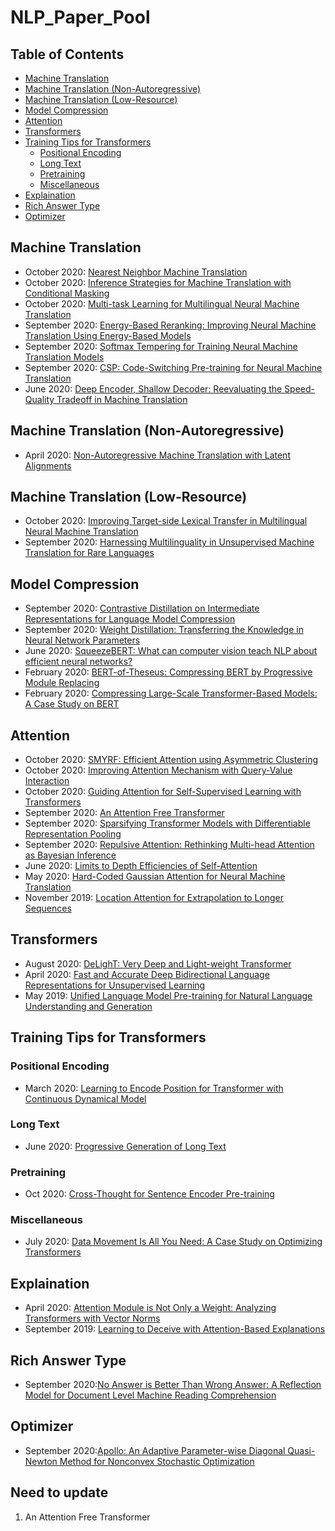 # NLP_Paper_Pool
<!-- TABLE OF CONTENTS -->
## Table of Contents
* [Machine Translation](#machine-translation)
* [Machine Translation (Non-Autoregressive)](#machine-translation-non-autoregressive)
* [Machine Translation (Low-Resource)](#machine-translation-low-resource)
* [Model Compression](#model-compression)
* [Attention](#attention)
* [Transformers](#transformers)
* [Training Tips for Transformers](#training-tips-for-transformers)
  * [Positional Encoding](#positional-encoding)
  * [Long Text](#long-text)
  * [Pretraining](#pretraining)
  * [Miscellaneous](#miscellaneous)
* [Explaination](#explaination)
* [Rich Answer Type](#rich-answer-type)
* [Optimizer](#optimizer)

<!-- Machine Translation -->
## Machine Translation
- October 2020: [Nearest Neighbor Machine Translation](https://arxiv.org/abs/2010.00710)
- October 2020: [Inference Strategies for Machine Translation with Conditional Masking](https://arxiv.org/abs/2010.02352)
- October 2020: [Multi-task Learning for Multilingual Neural Machine Translation](https://arxiv.org/abs/2010.02523)
- September 2020: [Energy-Based Reranking: Improving Neural Machine Translation Using Energy-Based Models](https://arxiv.org/abs/2009.13267)
- September 2020: [Softmax Tempering for Training Neural Machine Translation Models](https://arxiv.org/abs/2009.09372)
- September 2020: [CSP: Code-Switching Pre-training for Neural Machine Translation](https://arxiv.org/abs/2009.08088)
- June 2020: [Deep Encoder, Shallow Decoder: Reevaluating the Speed-Quality Tradeoff in Machine Translation](https://arxiv.org/abs/2006.10369)

<!-- Machine Translation (Non-Autoregressive)-->
## Machine Translation (Non-Autoregressive)
- April 2020: [Non-Autoregressive Machine Translation with Latent Alignments](https://arxiv.org/abs/2004.07437)

<!-- Machine Translation (Low-Resource)-->
## Machine Translation (Low-Resource)
- October 2020: [Improving Target-side Lexical Transfer in Multilingual Neural Machine Translation](https://arxiv.org/abs/2010.01667)
- September 2020: [Harnessing Multilinguality in Unsupervised Machine Translation for Rare Languages](https://arxiv.org/abs/2009.11201)

<!-- Model Compression -->
## Model Compression
- September 2020: [Contrastive Distillation on Intermediate Representations for Language Model Compression](https://arxiv.org/abs/2009.14167v1)
- September 2020: [Weight Distillation: Transferring the Knowledge in Neural Network Parameters](https://arxiv.org/abs/2009.09152)
- June 2020: [SqueezeBERT: What can computer vision teach NLP about efficient neural networks?](https://arxiv.org/abs/2006.11316)
- February 2020: [BERT-of-Theseus: Compressing BERT by Progressive Module Replacing](https://arxiv.org/abs/2002.02925)
- February 2020: [Compressing Large-Scale Transformer-Based Models: A Case Study on BERT](https://arxiv.org/abs/2002.11985)

<!-- Attention -->
## Attention
- October 2020: [SMYRF: Efficient Attention using Asymmetric Clustering](https://arxiv.org/abs/2010.05315)
- October 2020: [Improving Attention Mechanism with Query-Value Interaction](https://arxiv.org/abs/2010.03766)
- October 2020: [Guiding Attention for Self-Supervised Learning with Transformers](https://arxiv.org/abs/2010.02399)
- September 2020: [An Attention Free Transformer](https://openreview.net/forum?id=pW--cu2FCHY)
- September 2020: [Sparsifying Transformer Models with Differentiable Representation Pooling](https://arxiv.org/abs/2009.05169)
- September 2020: [Repulsive Attention: Rethinking Multi-head Attention as Bayesian Inference](https://arxiv.org/abs/2009.09364)
- June 2020: [Limits to Depth Efficiencies of Self-Attention](https://arxiv.org/abs/2006.12467)
- May 2020: [Hard-Coded Gaussian Attention for Neural Machine Translation](https://arxiv.org/abs/2005.00742)
- November 2019: [Location Attention for Extrapolation to Longer Sequences](https://arxiv.org/abs/1911.03872)

<!-- Transforemrs -->
## Transformers
- August 2020: [DeLighT: Very Deep and Light-weight Transformer](https://arxiv.org/abs/2008.00623)
- April 2020: [Fast and Accurate Deep Bidirectional Language Representations for Unsupervised Learning](https://arxiv.org/abs/2004.08097)
- May 2019: [Unified Language Model Pre-training for Natural Language Understanding and Generation](https://arxiv.org/abs/1905.03197)

<!-- Traning Tips for Transformers -->
## Training Tips for Transformers
### Positional Encoding
- March 2020: [Learning to Encode Position for Transformer with Continuous Dynamical Model](https://arxiv.org/abs/2003.09229)
### Long Text
- June 2020: [Progressive Generation of Long Text](https://arxiv.org/abs/2006.15720)
### Pretraining
- Oct 2020: [Cross-Thought for Sentence Encoder Pre-training](https://arxiv.org/abs/2010.03652)
### Miscellaneous
- July 2020: [Data Movement Is All You Need: A Case Study on Optimizing Transformers](https://arxiv.org/abs/2007.00072)

<!-- Explaination -->
## Explaination
- April 2020: [Attention Module is Not Only a Weight: Analyzing Transformers with Vector Norms](https://arxiv.org/abs/2004.10102)
- September 2019: [Learning to Deceive with Attention-Based Explanations](https://arxiv.org/abs/1909.07913)

<!-- Rich Answer Type -->
## Rich Answer Type
- September 2020:[No Answer is Better Than Wrong Answer: A Reflection Model for Document Level Machine Reading Comprehension](https://arxiv.org/abs/2009.12056)

<!-- Optimizer -->
## Optimizer
- September 2020:[Apollo: An Adaptive Parameter-wise Diagonal Quasi-Newton Method for Nonconvex Stochastic Optimization](https://arxiv.org/abs/2009.13586)

## Need to update
1. An Attention Free Transformer

